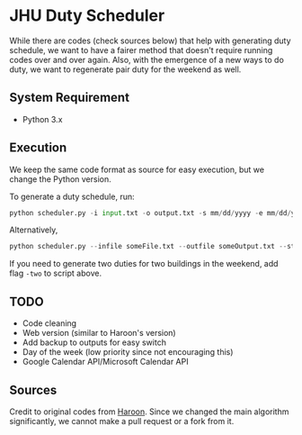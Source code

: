 # JHU Duty Scheduler

While there are codes (check sources below) that help with generating duty schedule, we want to have a fairer method that doesn't require running codes over and over again. Also, with the emergence of a new ways to do duty, we want to regenerate pair duty for the weekend as well. 

## System Requirement
* Python 3.x

## Execution

We keep the same code format as source for easy execution, but we change the Python version. 

To generate a duty schedule, run:

``` Python
python scheduler.py -i input.txt -o output.txt -s mm/dd/yyyy -e mm/dd/yyyy -bs mm/dd/yyyy -be mm/dd/yyyy
```
Alternatively,

``` Python 3
python scheduler.py --infile someFile.txt --outfile someOutput.txt --start-date mm/dd/yyyy --end-date  mm/dd/yyyy --break-start-date  mm/dd/yyyy --break-end-date  mm/dd/yyyy
```

If you need to generate two duties for two buildings in the weekend, add flag `-two` to script above. 

## TODO

* Code cleaning
* Web version (similar to Haroon's version)
* Add backup to outputs for easy switch
* Day of the week (low priority since not encouraging this)
* Google Calendar API/Microsoft Calendar API

## Sources

Credit to original codes from [Haroon](https://github.com/hsghori/scheduler). Since we changed the main algorithm significantly, we cannot make a pull request or a fork from it. 
